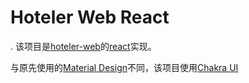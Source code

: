 # Hoteler Web React
 .
 该项目是[hoteler-web](https://github.com/damingerdai/hoteler-web)的[react](https://reactjs.org/)实现。

 与原先使用的[Material Design](https://material.io/)不同，该项目使用[Chakra UI](https://chakra-ui.com/)
